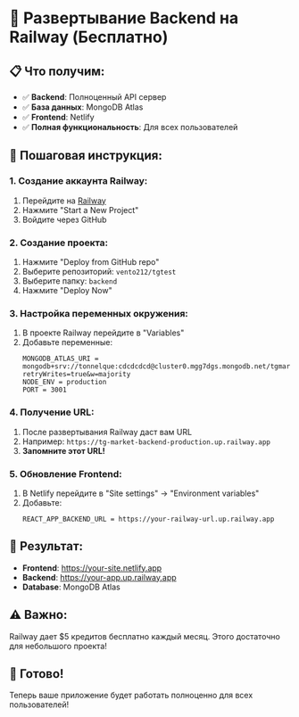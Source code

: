 # 🚂 Развертывание Backend на Railway (Бесплатно)

## 📋 Что получим:
- ✅ **Backend**: Полноценный API сервер
- ✅ **База данных**: MongoDB Atlas
- ✅ **Frontend**: Netlify
- ✅ **Полная функциональность**: Для всех пользователей

## 🚀 Пошаговая инструкция:

### 1. Создание аккаунта Railway:
1. Перейдите на [Railway](https://railway.app)
2. Нажмите "Start a New Project"
3. Войдите через GitHub

### 2. Создание проекта:
1. Нажмите "Deploy from GitHub repo"
2. Выберите репозиторий: `vento212/tgtest`
3. Выберите папку: `backend`
4. Нажмите "Deploy Now"

### 3. Настройка переменных окружения:
1. В проекте Railway перейдите в "Variables"
2. Добавьте переменные:
   ```
   MONGODB_ATLAS_URI = mongodb+srv://tonnelque:cdcdcdcd@cluster0.mgg7dgs.mongodb.net/tgmarket?retryWrites=true&w=majority
   NODE_ENV = production
   PORT = 3001
   ```

### 4. Получение URL:
1. После развертывания Railway даст вам URL
2. Например: `https://tg-market-backend-production.up.railway.app`
3. **Запомните этот URL!**

### 5. Обновление Frontend:
1. В Netlify перейдите в "Site settings" → "Environment variables"
2. Добавьте:
   ```
   REACT_APP_BACKEND_URL = https://your-railway-url.up.railway.app
   ```

## 🎯 Результат:
- **Frontend**: https://your-site.netlify.app
- **Backend**: https://your-app.up.railway.app
- **Database**: MongoDB Atlas

## ⚠️ Важно:
Railway дает $5 кредитов бесплатно каждый месяц. Этого достаточно для небольшого проекта!

## 🚀 Готово!
Теперь ваше приложение будет работать полноценно для всех пользователей! 